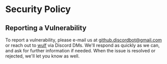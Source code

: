 # Security Policy

## Reporting a Vulnerability
To report a vulnerability, please e-mail us at github.discordbot@gmail.com or reach out to [wulf](https://dsc.bio/wulf) via Discord DMs.
We'll respond as quickly as we can, and ask for further information if needed. When the issue is resolved or rejected, we'll let you know as well.

